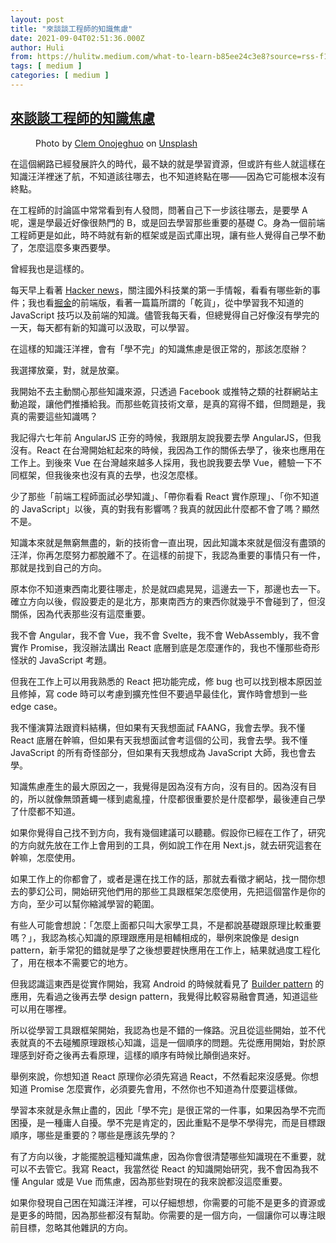 ```yaml
---
layout: post
title: "來談談工程師的知識焦慮"
date: 2021-09-04T02:51:36.000Z
author: Huli
from: https://hulitw.medium.com/what-to-learn-b85ee24c3e8?source=rss-f1fb3e40dc37------2
tags: [ medium ]
categories: [ medium ]
---
```

<!--1630723896000-->
[來談談工程師的知識焦慮](https://hulitw.medium.com/what-to-learn-b85ee24c3e8?source=rss-f1fb3e40dc37------2)
------

<div>
<figure><img alt="" src="https://cdn-images-1.medium.com/max/1024/0*tfAXIpeQ7GK7wqGF" /><figcaption>Photo by <a href="https://unsplash.com/@clemono?utm_source=medium&amp;utm_medium=referral">Clem Onojeghuo</a> on <a href="https://unsplash.com?utm_source=medium&amp;utm_medium=referral">Unsplash</a></figcaption></figure><p>在這個網路已經發展許久的時代，最不缺的就是學習資源，但或許有些人就這樣在知識汪洋裡迷了航，不知道該往哪去，也不知道終點在哪——因為它可能根本沒有終點。</p><p>在工程師的討論區中常常看到有人發問，問著自己下一步該往哪去，是要學 A 呢，還是學最近好像很熱門的 B，或是回去學習那些重要的基礎 C。身為一個前端工程師更是如此，時不時就有新的框架或是函式庫出現，讓有些人覺得自己學不動了，怎麼這麼多東西要學。</p><p>曾經我也是這樣的。</p><p>每天早上看著 <a href="https://news.ycombinator.com/">Hacker news</a>，關注國外科技業的第一手情報，看看有哪些新的事件；我也看<a href="https://juejin.cn/frontend">掘金</a>的前端版，看著一篇篇所謂的「乾貨」，從中學習我不知道的 JavaScript 技巧以及前端的知識。儘管我每天看，但總覺得自己好像沒有學完的一天，每天都有新的知識可以汲取，可以學習。</p><p>在這樣的知識汪洋裡，會有「學不完」的知識焦慮是很正常的，那該怎麼辦？</p><p>我選擇放棄，對，就是放棄。</p><p>我開始不去主動關心那些知識來源，只透過 Facebook 或推特之類的社群網站主動追蹤，讓他們推播給我。而那些乾貨技術文章，是真的寫得不錯，但問題是，我真的需要這些知識嗎？</p><p>我記得六七年前 AngularJS 正夯的時候，我跟朋友說我要去學 AngularJS，但我沒有。React 在台灣開始紅起來的時候，我因為工作的關係去學了，後來也應用在工作上。到後來 Vue 在台灣越來越多人採用，我也說我要去學 Vue，體驗一下不同框架，但我後來也沒有真的去學，也沒怎麼樣。</p><p>少了那些「前端工程師面試必學知識」、「帶你看看 React 實作原理」、「你不知道的 JavaScript」以後，真的對我有影響嗎？我真的就因此什麼都不會了嗎？顯然不是。</p><p>知識本來就是無窮無盡的，新的技術會一直出現，因此知識本來就是個沒有盡頭的汪洋，你再怎麼努力都脫離不了。在這樣的前提下，我認為重要的事情只有一件，那就是找到自己的方向。</p><p>原本你不知道東西南北要往哪走，於是就四處晃晃，這邊去一下，那邊也去一下。確立方向以後，假設要走的是北方，那東南西方的東西你就幾乎不會碰到了，但沒關係，因為代表那些沒有這麼重要。</p><p>我不會 Angular，我不會 Vue，我不會 Svelte，我不會 WebAssembly，我不會實作 Promise，我沒辦法講出 React 底層到底是怎麼運作的，我也不懂那些奇形怪狀的 JavaScript 考題。</p><p>但我在工作上可以用我熟悉的 React 把功能完成，修 bug 也可以找到根本原因並且修掉，寫 code 時可以考慮到擴充性但不要過早最佳化，實作時會想到一些 edge case。</p><p>我不懂演算法跟資料結構，但如果有天我想面試 FAANG，我會去學。我不懂 React 底層在幹嘛，但如果有天我想面試會考這個的公司，我會去學。我不懂 JavaScript 的所有奇怪部分，但如果有天我想成為 JavaScript 大師，我也會去學。</p><p>知識焦慮產生的最大原因之一，我覺得是因為沒有方向，沒有目的。因為沒有目的，所以就像無頭蒼蠅一樣到處亂撞，什麼都很重要於是什麼都學，最後連自己學了什麼都不知道。</p><p>如果你覺得自己找不到方向，我有幾個建議可以聽聽。假設你已經在工作了，研究的方向就先放在工作上會用到的工具，例如說工作在用 Next.js，就去研究這套在幹嘛，怎麼使用。</p><p>如果工作上的你都會了，或者是還在找工作的話，那就去看徵才網站，找一間你想去的夢幻公司，開始研究他們用的那些工具跟框架怎麼使用，先把這個當作是你的方向，至少可以幫你縮減學習的範圍。</p><p>有些人可能會想說：「怎麼上面都只叫大家學工具，不是都說基礎跟原理比較重要嗎？」，我認為核心知識的原理跟應用是相輔相成的，舉例來說像是 design pattern，新手常犯的錯就是學了之後想要趕快應用在工作上，結果就過度工程化了，用在根本不需要它的地方。</p><p>但我認識這東西是從實作開始，我寫 Android 的時候就看見了 <a href="https://developer.android.com/reference/android/app/AlertDialog.Builder">Builder pattern</a> 的應用，先看過之後再去學 design pattern，我覺得比較容易融會貫通，知道這些可以用在哪裡。</p><p>所以從學習工具跟框架開始，我認為也是不錯的一條路。況且從這些開始，並不代表就真的不去碰觸原理跟核心知識，這是一個順序的問題。先從應用開始，對於原理感到好奇之後再去看原理，這樣的順序有時候比顛倒過來好。</p><p>舉例來說，你想知道 React 原理你必須先寫過 React，不然看起來沒感覺。你想知道 Promise 怎麼實作，必須要先會用，不然你也不知道為什麼要這樣做。</p><p>學習本來就是永無止盡的，因此「學不完」是很正常的一件事，如果因為學不完而困擾，是一種庸人自擾。學不完是肯定的，因此重點不是學不學得完，而是目標跟順序，哪些是重要的？哪些是應該先學的？</p><p>有了方向以後，才能擺脫這種知識焦慮，因為你會很清楚哪些知識現在不重要，就可以不去管它。我寫 React，我當然從 React 的知識開始研究，我不會因為我不懂 Angular 或是 Vue 而焦慮，因為那些對現在的我來說都沒這麼重要。</p><p>如果你發現自己困在知識汪洋裡，可以仔細想想，你需要的可能不是更多的資源或是更多的時間，因為那些都沒有幫助。你需要的是一個方向，一個讓你可以專注眼前目標，忽略其他雜訊的方向。</p><img src="https://medium.com/_/stat?event=post.clientViewed&referrerSource=full_rss&postId=b85ee24c3e8" width="1" height="1" alt="">
</div>
